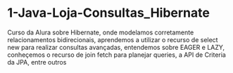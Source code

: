 # 1-Java-Loja-Consultas_Hibernate
Curso da Alura sobre Hibernate, onde modelamos corretamente relacionamentos bidirecionais, aprendemos a utilizar o recurso de select new para realizar consultas avançadas, entendemos sobre EAGER e LAZY,  conheçemos o recurso de join fetch para planejar queries, a API de Criteria da JPA, entre outros
